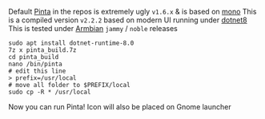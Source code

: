 Default [Pinta](https://github.com/PintaProject/Pinta) in the repos is extremely ugly `v1.6.x` & is based on [mono](https://github.com/mono/mono) This is a compiled version `v2.2.2` based on modern UI running under [dotnet8](https://github.com/dotnet/runtime) This is tested under [Armbian](https://github.com/armbian) `jammy` / `noble` releases

```
sudo apt install dotnet-runtime-8.0
7z x pinta_build.7z
cd pinta_build
nano /bin/pinta
# edit this line
> prefix=/usr/local
# move all folder to $PREFIX/local
sudo cp -R * /usr/local
```

Now you can run Pinta! Icon will also be placed on Gnome launcher
